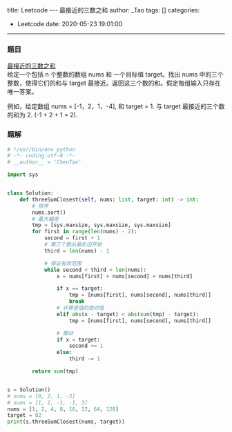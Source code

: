 title: Leetcode --- 最接近的三数之和
author: _Tao
tags: []
categories:
  - Leetcode
date: 2020-05-23 19:01:00
---
### 题目

[最接近的三数之和](https://leetcode-cn.com/problems/3sum-closest/)<br/>
给定一个包括 n 个整数的数组 nums 和 一个目标值 target。找出 nums 中的三个整数，使得它们的和与 target 最接近。返回这三个数的和。假定每组输入只存在唯一答案。
>
例如，给定数组 nums = [-1，2，1，-4], 和 target = 1. 与 target 最接近的三个数的和为 2. (-1 + 2 + 1 = 2).

<!-- more -->

### 题解

```python
# !/usr/bin/env python
# -*- coding:utf-8 -*-
# __author__ = 'ChenTao'

import sys


class Solution:
    def threeSumClosest(self, nums: list, target: int) -> int:
        # 排序
        nums.sort()
        # 最大偏差
        tmp = [sys.maxsize, sys.maxsize, sys.maxsize]
        for first in range(len(nums) - 2):
            second = first + 1
            # 第三个数从最右边开始
            third = len(nums) - 1

            # 保证有效范围
            while second < third < len(nums):
                x = nums[first] + nums[second] + nums[third]

                if x == target:
                    tmp = [nums[first], nums[second], nums[third]]
                    break
                # 计算差值的绝对值
                elif abs(x - target) < abs(sum(tmp) - target):
                    tmp = [nums[first], nums[second], nums[third]]

                # 挪动
                if x < target:
                    second += 1
                else:
                    third -= 1

        return sum(tmp)


s = Solution()
# nums = [0, 2, 1, -3]
# nums = [1, 1, -1, -1, 3]
nums = [1, 2, 4, 8, 16, 32, 64, 128]
target = 82
print(s.threeSumClosest(nums, target))

```